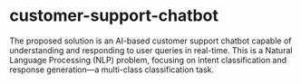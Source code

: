 # customer-support-chatbot
The proposed solution is an AI-based customer support chatbot capable of understanding and responding to user queries in real-time. This is a Natural Language Processing (NLP) problem, focusing on intent classification and response generation—a multi-class classification task.
